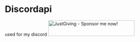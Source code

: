 # Discordapi
used for my discord
<a href='http://www.justgiving.com/vigoroussoul' title='JustGiving - Sponsor me now!' target='_blank'><img src='http://www.justgiving.com/App_Themes/JustGiving/images/badges/badge10.gif' width='270' height='50' alt='JustGiving - Sponsor me now!' /></a>

